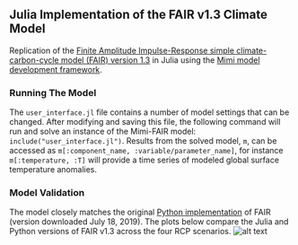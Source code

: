 ## Julia Implementation of the FAIR v1.3 Climate Model

Replication of the [Finite Amplitude Impulse-Response simple climate-carbon-cycle model (FAIR) version 1.3](https://github.com/OMS-NetZero/FAIR) in Julia using the [Mimi model development framework](https://github.com/mimiframework/Mimi.jl).

### Running The Model
The `user_interface.jl` file contains a number of model settings that can be changed. After modifying and saving this file, the following command will run and solve an instance of the Mimi-FAIR model:
`include("user_interface.jl")`. Results from the solved model, `m`, can be accessed as `m[:component_name, :variable/parameter_name]`, for instance `m[:temperature, :T]` will provide a time series of modeled global surface temperature anomalies.

### Model Validation
The model closely matches the original [Python implementation](https://github.com/OMS-NetZero/FAIR) of FAIR (version downloaded July 18, 2019). The plots below compare the Julia and Python versions of FAIR v1.3 across the four RCP scenarios. ![alt text](https://github.com/FrankErrickson/mimi_fair_v13/blob/master/Mimi%20vs%20Python%20FAIR.png)
